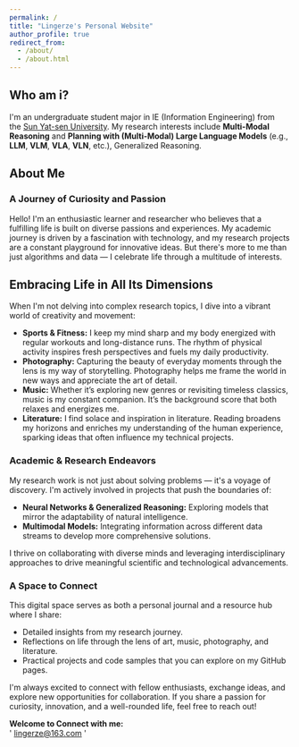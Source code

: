 ```yaml
---
permalink: /
title: "Lingerze's Personal Website"
author_profile: true
redirect_from: 
  - /about/
  - /about.html
---
```



Who am i?
------
I'm an undergraduate student major in IE (Information Engineering) from the [Sun Yat-sen University](https://www.sysu.edu.cn/). 
My research interests include **Multi-Modal Reasoning** and **Planning with (Multi-Modal) Large Language Models** (e.g., **LLM**, **VLM**, **VLA**, **VLN**, etc.), Generalized Reasoning.

## About Me


### A Journey of Curiosity and Passion

Hello! I'm an enthusiastic learner and researcher who believes that a fulfilling life is built on diverse passions and experiences. My academic journey is driven by a fascination with technology, and my research projects are a constant playground for innovative ideas. But there's more to me than just algorithms and data — I celebrate life through a multitude of interests.

## Embracing Life in All Its Dimensions

When I'm not delving into complex research topics, I dive into a vibrant world of creativity and movement:

- **Sports & Fitness:** I keep my mind sharp and my body energized with regular workouts and long-distance runs. The rhythm of physical activity inspires fresh perspectives and fuels my daily productivity.
- **Photography:** Capturing the beauty of everyday moments through the lens is my way of storytelling. Photography helps me frame the world in new ways and appreciate the art of detail.
- **Music:** Whether it’s exploring new genres or revisiting timeless classics, music is my constant companion. It’s the background score that both relaxes and energizes me.
- **Literature:** I find solace and inspiration in literature. Reading broadens my horizons and enriches my understanding of the human experience, sparking ideas that often influence my technical projects.

### Academic & Research Endeavors

My research work is not just about solving problems — it's a voyage of discovery. I'm actively involved in projects that push the boundaries of:

- **Neural Networks & Generalized Reasoning:** Exploring models that mirror the adaptability of natural intelligence.
- **Multimodal Models:** Integrating information across different data streams to develop more comprehensive solutions.

I thrive on collaborating with diverse minds and leveraging interdisciplinary approaches to drive meaningful scientific and technological advancements.

### A Space to Connect

This digital space serves as both a personal journal and a resource hub where I share:
- Detailed insights from my research journey.
- Reflections on life through the lens of art, music, photography, and literature.
- Practical projects and code samples that you can explore on my GitHub pages.

I'm always excited to connect with fellow enthusiasts, exchange ideas, and explore new opportunities for collaboration. If you share a passion for curiosity, innovation, and a well-rounded life, feel free to reach out!

**Welcome to Connect with me:**  
' lingerze@163.com '

